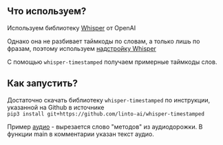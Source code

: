 ## Что используем?
Используем библиотеку [Whisper](https://github.com/openai/whisper) от OpenAI

Однако она не разбивает таймкоды по словам, а только лишь по фразам, поэтому используем [надстройку Whisper](https://github.com/linto-ai/whisper-timestamped)

С помощью `whisper-timestamped` получаем примерные таймкоды слов. 

## Как запустить?
Достаточно скачать библиотеку `whisper-timestamped` по инструкции, указанной на Github в источнике \
```pip3 install git+https://github.com/linto-ai/whisper-timestamped```

Пример [аудио](src/audio_test.mp3) - вырезается слово "методов" из аудиодорожки. 
В функции main в комментарии указан текст аудио.